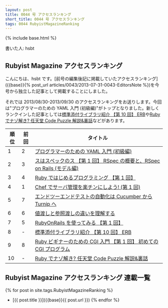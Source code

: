 ```yaml
---
layout: post
title: 0044 号 アクセスランキング
short_title: 0044 号 アクセスランキング
tags: 0044 RubyistMagazineRanking
---
```

{% include base.html %}


書いた人: hsbt

## Rubyist Magazine アクセスランキング

こんにちは、hsbt です。[前号の編集後記に掲載していたアクセスランキング]({{base}}{% post_url articles/0043/2013-07-31-0043-EditorsNote %})を今号から独立した記事として掲載することにしました。

それでは 2013/08/30-2013/09/30 のアクセスランキングをお送りします。今回は"プログラマーのための YAML 入門 (初級編)"がトップとなりました。新しくランクインした記事としては[標準添付ライブラリ紹介 【第 10 回】 ERB](http://magazine.rubyist.net/?0017-BundledLibraries)や[Ruby でナゾ解き? 任天堂 Code Puzzle 解説&amp;裏話](http://magazine.rubyist.net/?0043-CodePuzzle)などがあります。

| 順位| 前回| タイトル|
|---|---|---|
| 1| 2| [プログラマーのための YAML 入門 (初級編)](http://magazine.rubyist.net/?0009-YAML)|
| 2| 3| [スはスペックのス 【第 1 回】 RSpec の概要と、RSpec on Rails (モデル編)](http://magazine.rubyist.net/?0021-Rspec)|
| 3| 4| [Ruby ではじめるプログラミング 【第 1 回】](http://magazine.rubyist.net/?0002-FirstProgramming)|
| 4| 1| [Chef でサーバ管理を楽チンにしよう! (第 1 回)](http://magazine.rubyist.net/?0035-ChefInDECOLOG)|
| 5| 7| [エンドツーエンドテストの自動化は Cucumber から Turnip へ](http://magazine.rubyist.net/?0042-FromCucumberToTurnip)|
| 6| 6| [値渡しと参照渡しの違いを理解する](http://magazine.rubyist.net/?0032-CallByValueAndCallByReference)|
| 7| 5| [RubyOnRails を使ってみる 【第 1 回】](http://magazine.rubyist.net/?0004-RubyOnRails)|
| 8| -| [標準添付ライブラリ紹介 【第 10 回】 ERB](http://magazine.rubyist.net/?0017-BundledLibraries)|
| 9| 8| [Ruby ビギナーのための CGI 入門 【第 1 回】 初めての CGI プログラム](http://magazine.rubyist.net/?0011-CGIProgrammingForRubyBeginners)|
| 10| -| [Ruby でナゾ解き? 任天堂 Code Puzzle 解説&amp;裏話](http://magazine.rubyist.net/?0043-CodePuzzle)|


## Rubyist Magazine アクセスランキング 連載一覧

{% for post in site.tags.RubyistMagazineRanking %}
  - [{{ post.title }}]({{base}}{{ post.url }})
{% endfor %}


